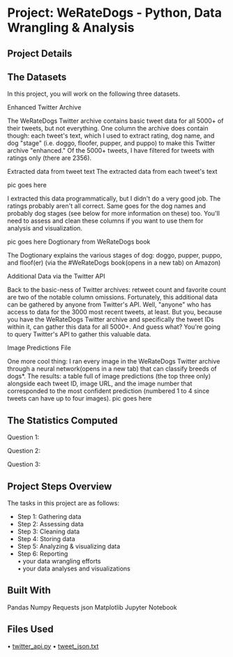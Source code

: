 # Project: WeRateDogs - Python, Data Wrangling & Analysis

## Project Details  


## The Datasets

In this project, you will work on the following three datasets.

Enhanced Twitter Archive

The WeRateDogs Twitter archive contains basic tweet data for all 5000+ of their tweets, but not everything. One column the archive does contain though: each tweet's text, which I used to extract rating, dog name, and dog "stage" (i.e. doggo, floofer, pupper, and puppo) to make this Twitter archive "enhanced." Of the 5000+ tweets, I have filtered for tweets with ratings only (there are 2356).
 
Extracted data from tweet text
The extracted data from each tweet's text

pic goes here  

I extracted this data programmatically, but I didn't do a very good job. The ratings probably aren't all correct. Same goes for the dog names and probably dog stages (see below for more information on these) too. You'll need to assess and clean these columns if you want to use them for analysis and visualization.

 pic goes here 
Dogtionary from WeRateDogs book

The Dogtionary explains the various stages of dog: doggo, pupper, puppo, and floof(er) (via the #WeRateDogs book(opens in a new tab) on Amazon)

Additional Data via the Twitter API

Back to the basic-ness of Twitter archives: retweet count and favorite count are two of the notable column omissions. Fortunately, this additional data can be gathered by anyone from Twitter's API. Well, "anyone" who has access to data for the 3000 most recent tweets, at least. But you, because you have the WeRateDogs Twitter archive and specifically the tweet IDs within it, can gather this data for all 5000+. And guess what? You're going to query Twitter's API to gather this valuable data.

Image Predictions File

One more cool thing: I ran every image in the WeRateDogs Twitter archive through a neural network(opens in a new tab) that can classify breeds of dogs*. The results: a table full of image predictions (the top three only) alongside each tweet ID, image URL, and the image number that corresponded to the most confident prediction (numbered 1 to 4 since tweets can have up to four images).
 pic goes here  

  
## The Statistics Computed

Question 1:


Question 2:


Question 3:

## Project Steps Overview
The tasks in this project are as follows:  
* Step 1: Gathering data  
* Step 2: Assessing data  
* Step 3: Cleaning data  
* Step 4: Storing data  
* Step 5: Analyzing & visualizing data    
* Step 6: Reporting    
•	your data wrangling efforts   
•	your data analyses and visualizations


## Built With
Pandas
Numpy
Requests
json
Matplotlib
Jupyter Notebook

## Files Used
•	[twitter_api.py](https://video.udacity-data.com/topher/2018/November/5be5fb4c_twitter-api/twitter-api.py)
•	[tweet_json.txt](https://video.udacity-data.com/topher/2018/November/5be5fb7d_tweet-json/tweet-json.txt)

